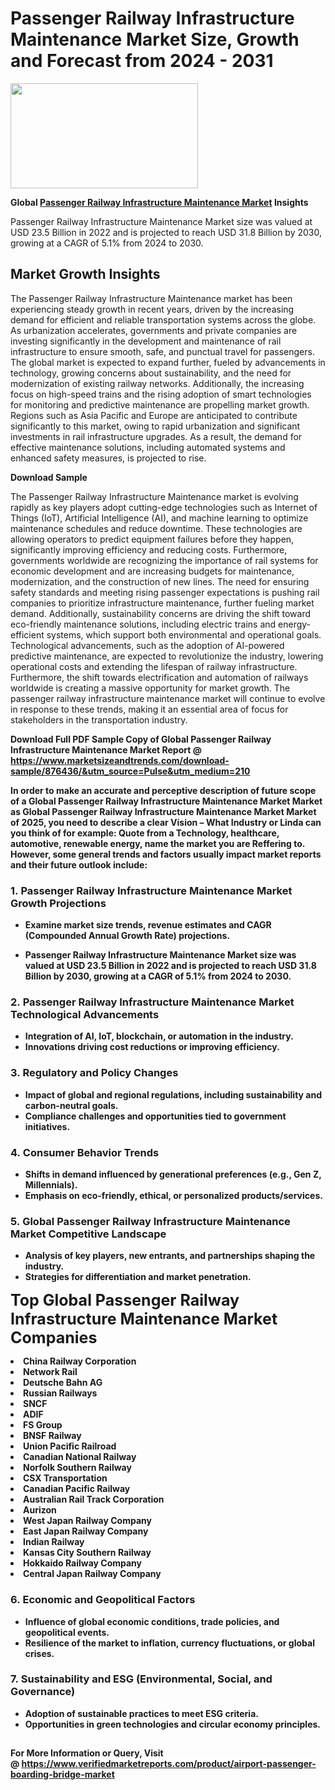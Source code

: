 <H1>Passenger Railway Infrastructure Maintenance Market Size, Growth and Forecast from 2024 - 2031</H1><img class="aligncenter size-medium wp-image-584254" src="https://thirdeyenews.in/wp-content/uploads/2024/09/Global-Market-Research-300x168.jpeg" alt="" width="300" height="168" /><p><strong>Global&nbsp;<a href="https://www.marketsizeandtrends.com/download-sample/876436/&amp;utm_source=Pulse&amp;utm_medium=210">Passenger Railway Infrastructure Maintenance Market</a> Insights</strong></p><p>Passenger Railway Infrastructure Maintenance Market size was valued at USD 23.5 Billion in 2022 and is projected to reach USD 31.8 Billion by 2030, growing at a CAGR of 5.1% from 2024 to 2030.</p><p><h2>Market Growth Insights</h2> <p>The Passenger Railway Infrastructure Maintenance market has been experiencing steady growth in recent years, driven by the increasing demand for efficient and reliable transportation systems across the globe. As urbanization accelerates, governments and private companies are investing significantly in the development and maintenance of rail infrastructure to ensure smooth, safe, and punctual travel for passengers. The global market is expected to expand further, fueled by advancements in technology, growing concerns about sustainability, and the need for modernization of existing railway networks. Additionally, the increasing focus on high-speed trains and the rising adoption of smart technologies for monitoring and predictive maintenance are propelling market growth. Regions such as Asia Pacific and Europe are anticipated to contribute significantly to this market, owing to rapid urbanization and significant investments in rail infrastructure upgrades. As a result, the demand for effective maintenance solutions, including automated systems and enhanced safety measures, is projected to rise.</p> <p><strong>Download Sample</strong></p> <p>The Passenger Railway Infrastructure Maintenance market is evolving rapidly as key players adopt cutting-edge technologies such as Internet of Things (IoT), Artificial Intelligence (AI), and machine learning to optimize maintenance schedules and reduce downtime. These technologies are allowing operators to predict equipment failures before they happen, significantly improving efficiency and reducing costs. Furthermore, governments worldwide are recognizing the importance of rail systems for economic development and are increasing budgets for maintenance, modernization, and the construction of new lines. The need for ensuring safety standards and meeting rising passenger expectations is pushing rail companies to prioritize infrastructure maintenance, further fueling market demand. Additionally, sustainability concerns are driving the shift toward eco-friendly maintenance solutions, including electric trains and energy-efficient systems, which support both environmental and operational goals. Technological advancements, such as the adoption of AI-powered predictive maintenance, are expected to revolutionize the industry, lowering operational costs and extending the lifespan of railway infrastructure. Furthermore, the shift towards electrification and automation of railways worldwide is creating a massive opportunity for market growth. The passenger railway infrastructure maintenance market will continue to evolve in response to these trends, making it an essential area of focus for stakeholders in the transportation industry.</p> <p><strong></p><p><span class=""><strong>Download Full PDF Sample Copy of Global Passenger Railway Infrastructure Maintenance Market Report</strong> @ <a href="https://www.marketsizeandtrends.com/download-sample/876436/&amp;utm_source=Pulse&amp;utm_medium=210" target="_blank">https://www.marketsizeandtrends.com/download-sample/876436/&amp;utm_source=Pulse&amp;utm_medium=210</a></span></p><p>In order to make an accurate and perceptive description of future scope of a Global&nbsp;Passenger Railway Infrastructure Maintenance Market Market as Global&nbsp;Passenger Railway Infrastructure Maintenance Market Market of 2025, you need to describe a clear Vision &ndash; What Industry or Linda can you think of for example: Quote from a Technology, healthcare, automotive, renewable energy, name the market you are Reffering to. However, some general trends and factors usually impact market reports and their future outlook include:</p><h3>1.&nbsp;<strong>Passenger Railway Infrastructure Maintenance Market Growth Projections</strong></h3><ul><li>Examine market size trends, revenue estimates and CAGR (Compounded Annual Growth Rate) projections.</li><li><p>Passenger Railway Infrastructure Maintenance Market size was valued at USD 23.5 Billion in 2022 and is projected to reach USD 31.8 Billion by 2030, growing at a CAGR of 5.1% from 2024 to 2030.</p></li></ul><h3>2.&nbsp;<strong>Passenger Railway Infrastructure Maintenance Market Technological Advancements</strong></h3><ul><li>Integration of AI, IoT, blockchain, or automation in the industry.</li><li>Innovations driving cost reductions or improving efficiency.</li></ul><h3>3.&nbsp;<strong>Regulatory and Policy Changes</strong></h3><ul><li>Impact of global and regional regulations, including sustainability and carbon-neutral goals.</li><li>Compliance challenges and opportunities tied to government initiatives.</li></ul><h3>4.&nbsp;<strong>Consumer Behavior Trends</strong></h3><ul><li>Shifts in demand influenced by generational preferences (e.g., Gen Z, Millennials).</li><li>Emphasis on eco-friendly, ethical, or personalized products/services.</li></ul><h3>5.&nbsp;<strong>Global Passenger Railway Infrastructure Maintenance Market Competitive Landscape</strong></h3><ul><li>Analysis of key players, new entrants, and partnerships shaping the industry.</li><li>Strategies for differentiation and market penetration.</li></ul><p data-pm-slice="1 1 []"><span style="color: inherit; font-family: inherit; font-size: 25px;">Top Global Passenger Railway Infrastructure Maintenance Market Companies</span></p><div class="" data-test-id=""><p><li>China Railway Corporation</li><li> Network Rail</li><li> Deutsche Bahn AG</li><li> Russian Railways</li><li> SNCF</li><li> ADIF</li><li> FS Group</li><li> BNSF Railway</li><li> Union Pacific Railroad</li><li> Canadian National Railway</li><li> Norfolk Southern Railway</li><li> CSX Transportation</li><li> Canadian Pacific Railway</li><li> Australian Rail Track Corporation</li><li> Aurizon</li><li> West Japan Railway Company</li><li> East Japan Railway Company</li><li> Indian Railway</li><li> Kansas City Southern Railway</li><li> Hokkaido Railway Company</li><li> Central Japan Railway Company</li></p></div><h3>6.&nbsp;<strong>Economic and Geopolitical Factors</strong></h3><ul><li>Influence of global economic conditions, trade policies, and geopolitical events.</li><li>Resilience of the market to inflation, currency fluctuations, or global crises.</li></ul><h3>7.&nbsp;<strong>Sustainability and ESG (Environmental, Social, and Governance)</strong></h3><ul><li>Adoption of sustainable practices to meet ESG criteria.</li><li>Opportunities in green technologies and circular economy principles.</li></ul><h2><strong style="font-size: 14px;">For More Information or Query, Visit @&nbsp;</strong><a style="background-color: #ffffff; font-size: 14px;" href="https://www.marketsizeandtrends.com/report/passenger-railway-infrastructure-maintenance-market/" target="_blank">https://www.verifiedmarketreports.com/product/airport-passenger-boarding-bridge-market</a></h2>
